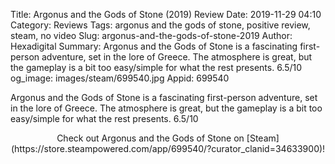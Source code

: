 Title: Argonus and the Gods of Stone (2019) Review
Date: 2019-11-29 04:10
Category: Reviews
Tags: argonus and the gods of stone, positive review, steam, no video
Slug: argonus-and-the-gods-of-stone-2019
Author: Hexadigital
Summary: Argonus and the Gods of Stone is a fascinating first-person adventure, set in the lore of Greece. The atmosphere is great, but the gameplay is a bit too easy/simple for what the rest presents. 6.5/10
og_image: images/steam/699540.jpg
Appid: 699540

Argonus and the Gods of Stone is a fascinating first-person adventure, set in the lore of Greece. The atmosphere is great, but the gameplay is a bit too easy/simple for what the rest presents. 6.5/10

<center>Check out Argonus and the Gods of Stone on [Steam](https://store.steampowered.com/app/699540/?curator_clanid=34633900)!</center>